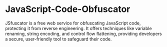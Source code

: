 # JavaScript-Code-Obfuscator
JSfuscator is a free web service for obfuscating JavaScript code, protecting it from reverse engineering. It offers techniques like variable renaming, string encoding, and control flow flattening, providing developers a secure, user-friendly tool to safeguard their code.
